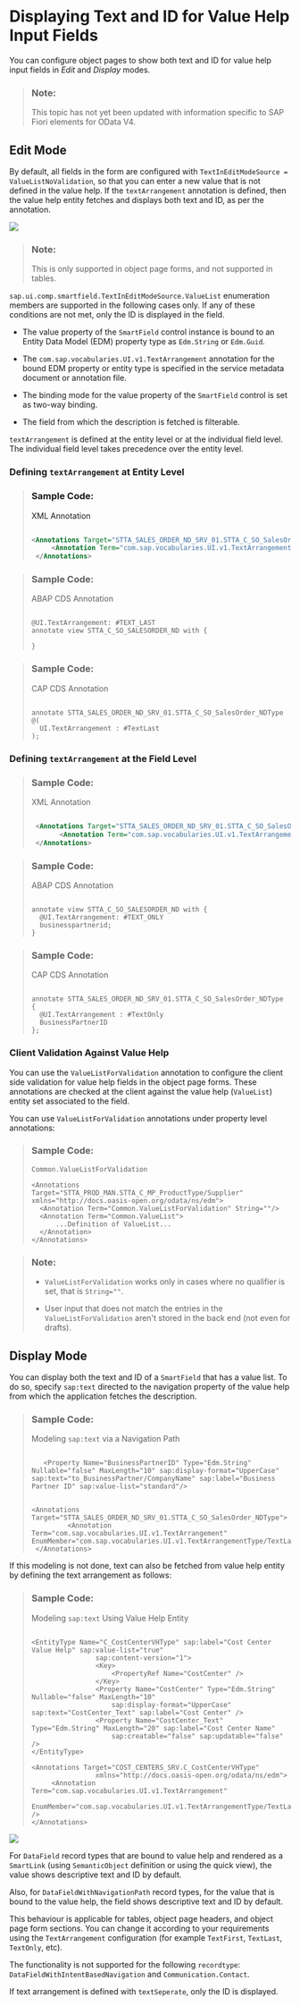 <!-- loio080886d8d4af4ac6a68a476beab17da3 -->

# Displaying Text and ID for Value Help Input Fields

You can configure object pages to show both text and ID for value help input fields in *Edit* and *Display* modes.

> ### Note:  
> This topic has not yet been updated with information specific to SAP Fiori elements for OData V4.



<a name="loio080886d8d4af4ac6a68a476beab17da3__section_q2k_ytx_jnb"/>

## Edit Mode

By default, all fields in the form are configured with `TextInEditModeSource = ValueListNoValidation`, so that you can enter a new value that is not defined in the value help. If the `textArrangement` annotation is defined, then the value help entity fetches and displays both text and ID, as per the annotation.

![](images/Value_Help_Object_Page_Text_amp_ID_4aa1f0d.png)

> ### Note:  
> This is only supported in object page forms, and not supported in tables.

`sap.ui.comp.smartfield.TextInEditModeSource.ValueList` enumeration members are supported in the following cases only. If any of these conditions are not met, only the ID is displayed in the field.

-   The value property of the `SmartField` control instance is bound to an Entity Data Model \(EDM\) property type as `Edm.String` or `Edm.Guid`.

-   The `com.sap.vocabularies.UI.v1.TextArrangement` annotation for the bound EDM property or entity type is specified in the service metadata document or annotation file.

-   The binding mode for the value property of the `SmartField` control is set as two-way binding.

-   The field from which the description is fetched is filterable.


`textArrangement` is defined at the entity level or at the individual field level. The individual field level takes precedence over the entity level.



### Defining `textArrangement` at Entity Level

> ### Sample Code:  
> XML Annotation
> 
> ```xml
> 
> <Annotations Target="STTA_SALES_ORDER_ND_SRV_01.STTA_C_SO_SalesOrder_NDType">
>      <Annotation Term="com.sap.vocabularies.UI.v1.TextArrangement" EnumMember="com.sap.vocabularies.UI.v1.TextArrangementType/TextLast"/>
>  </Annotations>
> 
> ```

> ### Sample Code:  
> ABAP CDS Annotation
> 
> ```
> 
> @UI.TextArrangement: #TEXT_LAST
> annotate view STTA_C_SO_SALESORDER_ND with {
> 
> }
> ```

> ### Sample Code:  
> CAP CDS Annotation
> 
> ```
> 
> annotate STTA_SALES_ORDER_ND_SRV_01.STTA_C_SO_SalesOrder_NDType @(
>   UI.TextArrangement : #TextLast
> );
> ```



### Defining `textArrangement` at the Field Level

> ### Sample Code:  
> XML Annotation
> 
> ```xml
> 
>  <Annotations Target="STTA_SALES_ORDER_ND_SRV_01.STTA_C_SO_SalesOrder_NDType/BusinessPartnerID">
>        <Annotation Term="com.sap.vocabularies.UI.v1.TextArrangement" EnumMember="com.sap.vocabularies.UI.v1.TextArrangementType/TextOnly"/>
>  </Annotations>
> 
> ```

> ### Sample Code:  
> ABAP CDS Annotation
> 
> ```
> 
> annotate view STTA_C_SO_SALESORDER_ND with {
>   @UI.TextArrangement: #TEXT_ONLY
>   businesspartnerid;
> }
> ```

> ### Sample Code:  
> CAP CDS Annotation
> 
> ```
> 
> annotate STTA_SALES_ORDER_ND_SRV_01.STTA_C_SO_SalesOrder_NDType {
>   @UI.TextArrangement : #TextOnly
>   BusinessPartnerID
> };
> ```



### Client Validation Against Value Help

You can use the `ValueListForValidation` annotation to configure the client side validation for value help fields in the object page forms. These annotations are checked at the client against the value help \(`ValueList`\) entity set associated to the field.

You can use `ValueListForValidation` annotations under property level annotations:

> ### Sample Code:  
> `Common.ValueListForValidation`
> 
> ```
> <Annotations Target="STTA_PROD_MAN.STTA_C_MP_ProductType/Supplier" xmlns="http://docs.oasis-open.org/odata/ns/edm">
> 	<Annotation Term="Common.ValueListForValidation" String=""/>
> 	<Annotation Term="Common.ValueList">
> 		...Definition of ValueList...
> 	</Annotation>
> </Annotations>
> 
> ```

> ### Note:  
> -   `ValueListForValidation` works only in cases where no qualifier is set, that is `String=""`.
> 
> -   User input that does not match the entries in the `ValueListForValidation` aren't stored in the back end \(not even for drafts\).



<a name="loio080886d8d4af4ac6a68a476beab17da3__section_opk_d5x_jnb"/>

## Display Mode

You can display both the text and ID of a `SmartField` that has a value list. To do so, specify `sap:text` directed to the navigation property of the value help from which the application fetches the description.

> ### Sample Code:  
> Modeling `sap:text` via a Navigation Path
> 
> ```
> 
>    <Property Name="BusinessPartnerID" Type="Edm.String" Nullable="false" MaxLength="10" sap:display-format="UpperCase" sap:text="to_BusinessPartner/CompanyName" sap:label="Business Partner ID" sap:value-list="standard"/>
> 
> 
> <Annotations Target="STTA_SALES_ORDER_ND_SRV_01.STTA_C_SO_SalesOrder_NDType">
>          <Annotation Term="com.sap.vocabularies.UI.v1.TextArrangement" EnumMember="com.sap.vocabularies.UI.v1.TextArrangementType/TextLast"/> 
>  </Annotations>
> 
> ```

If this modeling is not done, text can also be fetched from value help entity by defining the text arrangement as follows:

> ### Sample Code:  
> Modeling `sap:text` Using Value Help Entity
> 
> ```
> 
> <EntityType Name="C_CostCenterVHType" sap:label="Cost Center Value Help" sap:value-list="true"
>                 sap:content-version="1">
>                 <Key>
>                     <PropertyRef Name="CostCenter" />
>                 </Key>
>                 <Property Name="CostCenter" Type="Edm.String" Nullable="false" MaxLength="10"
>                     sap:display-format="UpperCase" sap:text="CostCenter_Text" sap:label="Cost Center" />
>                 <Property Name="CostCenter_Text" Type="Edm.String" MaxLength="20" sap:label="Cost Center Name"
>                     sap:creatable="false" sap:updatable="false" />
> </EntityType>
> 
> <Annotations Target="COST_CENTERS_SRV.C_CostCenterVHType"
>                 xmlns="http://docs.oasis-open.org/odata/ns/edm">
>      <Annotation Term="com.sap.vocabularies.UI.v1.TextArrangement"
>                     EnumMember="com.sap.vocabularies.UI.v1.TextArrangementType/TextLast" />
> </Annotations>
> 
> ```

![](images/Object_Page_Value_Help_Text_amp_ID_Display_c9ae198.png)

For `DataField` record types that are bound to value help and rendered as a `SmartLink` \(using `SemanticObject` definition or using the quick view\), the value shows descriptive text and ID by default.

Also, for `DataFieldWithNavigationPath` record types, for the value that is bound to the value help, the field shows descriptive text and ID by default.

This behaviour is applicable for tables, object page headers, and object page form sections. You can change it according to your requirements using the `TextArrangement` configuration \(for example `TextFirst`, `TextLast`, `TextOnly`, etc\).

The functionality is not supported for the following `recordtype`: `DataFieldWithIntentBasedNavigation` and `Communication.Contact`.

If text arrangement is defined with `textSeperate`, only the ID is displayed.

